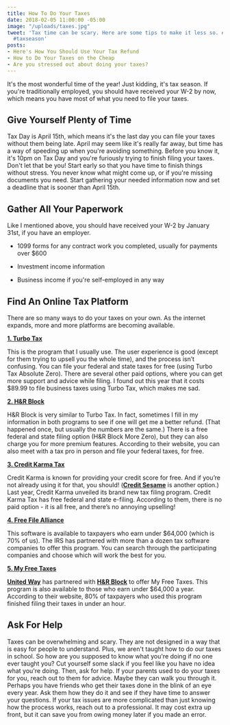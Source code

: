 ```yaml
---
title: How To Do Your Taxes
date: 2018-02-05 11:00:00 -05:00
image: "/uploads/taxes.jpg"
tweet: 'Tax time can be scary. Here are some tips to make it less so. #taxes #money
  #taxseason'
posts:
- Here's How You Should Use Your Tax Refund
- How to Do Your Taxes on the Cheap
- Are you stressed out about doing your taxes?
---
```


It's the most wonderful time of the year! Just kidding, it's tax season. If you're traditionally employed, you should have received your W-2 by now, which means you have most of what you need to file your taxes.

## Give Yourself Plenty of Time

Tax Day is April 15th, which means it's the last day you can file your taxes without them being late. April may seem like it's really far away, but time has a way of speeding up when you're avoiding something. Before you know it, it's 10pm on Tax Day and you're furiously trying to finish filing your taxes. Don't let that be you! Start early so that you have time to finish things without stress. You never know what might come up, or if you're missing documents you need. Start gathering your needed information now and set a deadline that is sooner than April 15th.

## Gather All Your Paperwork

Like I mentioned above, you should have received your W-2 by January 31st, if you have an employer. 

* 1099 forms for any contract work you completed, usually for payments over $600

* Investment income information

* Business income if you're self-employed in any way

## Find An Online Tax Platform

There are so many ways to do your taxes on your own. As the internet expands, more and more platforms are becoming available.

**[1. Turbo Tax](https://turbotax.intuit.com/)**

This is the program that I usually use. The user experience is good (except for them trying to upsell you the whole time), and the process isn’t confusing. You can file your federal and state taxes for free (using Turbo Tax Absolute Zero). There are several other paid options, where you can get more support and advice while filing. I found out this year that it costs $89.99 to file business taxes using Turbo Tax, which makes me sad.

**[2. H&R Block](https://www.hrblock.com/)**

H&R Block is very similar to Turbo Tax. In fact, sometimes I fill in my information in both programs to see if one will get me a better refund. (That happened once, but usually the numbers are the same.) There is a free federal and state filing option (H&R Block More Zero), but they can also charge you for more premium features. According to their website, you can also meet with a tax pro in person and file your federal taxes, for free.

**[3. Credit Karma Tax](https://www.creditkarma.com/tax)**

Credit Karma is known for providing your credit score for free. And if you’re not already using it for that, you should! (**[Credit Sesame](http://creditsesame.go2cloud.org/aff_c?offer_id=23&aff_id=14)** is another option.) Last year, Credit Karma unveiled its brand new tax filing program. Credit Karma Tax has free federal and state e-filing. According to them, there is no paid option - it is all free, and there’s no annoying upselling!

**[4. Free File Alliance](https://www.irs.gov/uac/free-file-do-your-federal-taxes-for-free)**

This software is available to taxpayers who earn under $64,000 (which is 70% of us). The IRS has partnered with more than a dozen tax software companies to offer this program. You can search through the participating companies and choose which will work the best for you.

**[5. My Free Taxes](http://www.unitedway.org/myfreetaxes/)**

**[United Way](http://www.unitedway.org/)** has partnered with **[H&R Block](https://www.hrblock.com/)** to offer My Free Taxes. This program is also available to those who earn under $64,000 a year. According to their website, 80% of taxpayers who used this program finished filing their taxes in under an hour.

## Ask For Help

Taxes can be overwhelming and scary. They are not designed in a way that is easy for people to understand. Plus, we aren't taught how to do our taxes in school. So how are you supposed to know what you're doing if no one ever taught you? Cut yourself some slack if you feel like you have no idea what you're doing. Then, ask for help. If your parents used to do your taxes for you, reach out to them for advice. Maybe they can walk you through it. Perhaps you have friends who get their taxes done in the blink of an eye every year. Ask them how they do it and see if they have time to answer your questions. If your tax issues are more complicated than just knowing how the process works, reach out to a professional. It may cost extra up front, but it can save you from owing money later if you made an error.